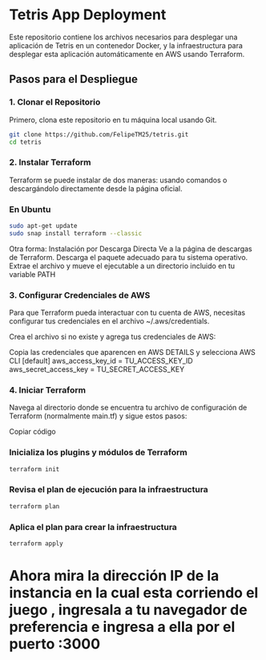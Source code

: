 # Tetris App Deployment

Este repositorio contiene los archivos necesarios para desplegar una aplicación de Tetris en un contenedor Docker, y la infraestructura para desplegar esta aplicación automáticamente en AWS usando Terraform.


## Pasos para el Despliegue

### 1. Clonar el Repositorio

Primero, clona este repositorio en tu máquina local usando Git.

```bash
git clone https://github.com/FelipeTM25/tetris.git
cd tetris
```
### 2. Instalar Terraform
Terraform se puede instalar de dos maneras: usando comandos o descargándolo directamente desde la página oficial.

### En Ubuntu
```bash
sudo apt-get update
sudo snap install terraform --classic
```
Otra forma:
Instalación por Descarga Directa
Ve a la página de descargas de Terraform.
Descarga el paquete adecuado para tu sistema operativo.
Extrae el archivo y mueve el ejecutable a un directorio incluido en tu variable PATH

### 3. Configurar Credenciales de AWS
Para que Terraform pueda interactuar con tu cuenta de AWS, necesitas configurar tus credenciales en el archivo ~/.aws/credentials.

Crea el archivo si no existe y agrega tus credenciales de AWS:

Copia las credenciales que aparencen en AWS DETAILS y selecciona AWS CLI
[default]
aws_access_key_id = TU_ACCESS_KEY_ID
aws_secret_access_key = TU_SECRET_ACCESS_KEY

### 4. Iniciar Terraform
Navega al directorio donde se encuentra tu archivo de configuración de Terraform (normalmente main.tf) y sigue estos pasos:


Copiar código
### Inicializa los plugins y módulos de Terraform
```bash
terraform init
```
### Revisa el plan de ejecución para la infraestructura
```bash
terraform plan
```
### Aplica el plan para crear la infraestructura
```bash
terraform apply
```

# Ahora mira la dirección IP de la instancia en la cual esta corriendo el juego , ingresala a tu navegador de preferencia e ingresa a ella por el puerto :3000
```

